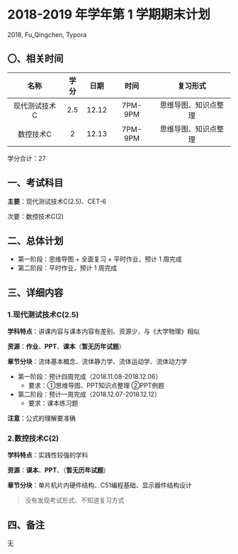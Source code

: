 # 2018-2019 年学年第 1 学期期末计划

2018, Fu_Qingchen, Typora

## 〇、相关时间

|     名称      | 学分 | 日期  |  时间   |       复习形式       |
| :-----------: | :--: | :---: | :-----: | :------------------: |
| 现代测试技术C | 2.5  | 12.12 | 7PM-9PM | 思维导图、知识点整理 |
|   数控技术C   |  2   | 12.13 | 7PM-9PM | 思维导图、知识点整理 |

学分合计：27

## 一、考试科目

**主要**：现代测试技术C(2.5)、CET-6

次要：数控技术C(2)

## 二、总体计划

- 第一阶段：思维导图 + 全面复习 + 平时作业，预计 1 周完成
- 第二阶段：平时作业，预计 1 周完成

## 三、详细内容

### 1.现代测试技术C(2.5)

**学科特点**：讲课内容与课本内容有差别、资源少，与《大学物理》相似

**资源**：**作业**、**PPT**、**课本**（**暂无历年试题**）

**章节分块**：流体基本概念、流体静力学、流体运动学、流体动力学

- 第一阶段：预计四周完成（2018.11.08-2018.12.06）
  - 要求：①思维导图、PPT知识点整理	②PPT例题
- 第二阶段：预计一周完成（2018.12.07-2018.12.12）
  - 要求：课本练习题

**注意**：公式的理解要准确

### 2.数控技术C(2)

**学科特点**：实践性较强的学科

**资源**：**课本**、**PPT**、（**暂无历年试题**）

**章节分块**：单片机片内硬件结构、C51编程基础、显示器件结构设计

> 没有发现考试形式、不知道复习方式

## 四、备注

无